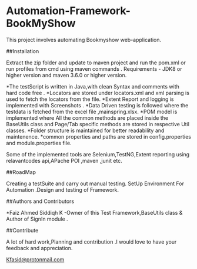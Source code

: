 # Automation-Framework-BookMyShow
This project involves automating  Bookmyshow web-application.

##Installation

Extract the zip folder and update to maven project and run the pom.xml or run profiles from cmd using maven commands . Requirements - JDK8 or higher version and maven 3.6.0 or higher version.



*The testScript is written in Java,with clean Syntax and comments with hard code free . *Locators are stored under locators.xml and xml parsing is used to fetch the locators from the file. *Extent Report and logging is implemented with Screenshots . *Data Driven testing is followed where the testdata is fetched from the excel file ,mainspring.xlsx. *POM model is implemented where All the common methods are placed inside the BaseUtils class and Page/Tab specific methods are stored in respective Util classes. *Folder structure is maintained for better readability and maintenence. *common properties and paths are stored in config.properties and module.properties file.

Some of the implemented tools are Selenium,TestNG,Extent reporting using relavantcodes api,APache POI ,maven ,junit etc.

##RoadMap

Creating a testSuite and carry out manual testing. SetUp Environment For Automation .Design and testing of Framework.

##Authors and Contributors

*Faiz Ahmed Siddiqh K -Owner of this Test Framework,BaseUtils class & Author of SignIn module . 

##Contribute

A lot of hard work,Planning and contribution .I would love to have your feedback and appreciation.


Kfasid@protonmail.com


